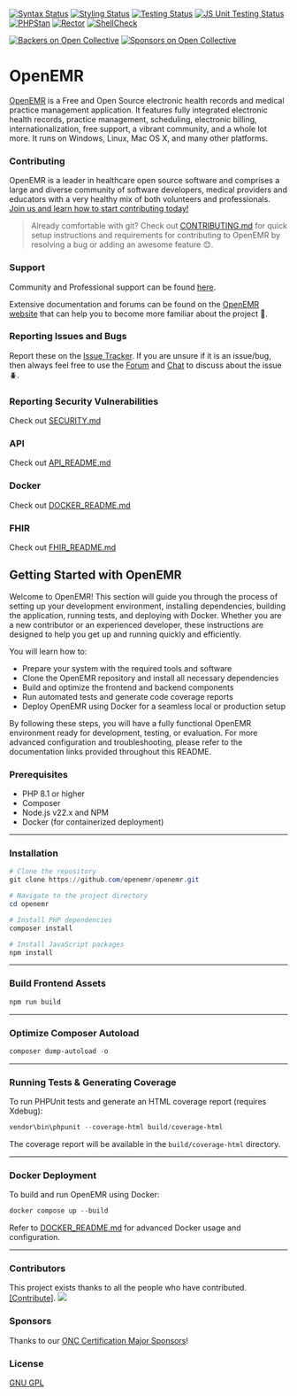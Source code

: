 [![Syntax Status](https://github.com/openemr/openemr/actions/workflows/syntax.yml/badge.svg)](https://github.com/openemr/openemr/actions/workflows/syntax.yml)
[![Styling Status](https://github.com/openemr/openemr/actions/workflows/styling.yml/badge.svg)](https://github.com/openemr/openemr/actions/workflows/styling.yml)
[![Testing Status](https://github.com/openemr/openemr/actions/workflows/test.yml/badge.svg)](https://github.com/openemr/openemr/actions/workflows/test.yml)
[![JS Unit Testing Status](https://github.com/openemr/openemr/actions/workflows/js-test.yml/badge.svg)](https://github.com/openemr/openemr/actions/workflows/js-test.yml)
[![PHPStan](https://github.com/openemr/openemr/actions/workflows/phpstan.yml/badge.svg)](https://github.com/openemr/openemr/actions/workflows/phpstan.yml)
[![Rector](https://github.com/openemr/openemr/actions/workflows/rector.yml/badge.svg)](https://github.com/openemr/openemr/actions/workflows/rector.yml)
[![ShellCheck](https://github.com/openemr/openemr/actions/workflows/shellcheck.yml/badge.svg)](https://github.com/openemr/openemr/actions/workflows/shellcheck.yml)

[![Backers on Open Collective](https://opencollective.com/openemr/backers/badge.svg)](#backers) [![Sponsors on Open Collective](https://opencollective.com/openemr/sponsors/badge.svg)](#sponsors)

# OpenEMR

[OpenEMR](https://open-emr.org) is a Free and Open Source electronic health records and medical practice management application. It features fully integrated electronic health records, practice management, scheduling, electronic billing, internationalization, free support, a vibrant community, and a whole lot more. It runs on Windows, Linux, Mac OS X, and many other platforms.

### Contributing

OpenEMR is a leader in healthcare open source software and comprises a large and diverse community of software developers, medical providers and educators with a very healthy mix of both volunteers and professionals. [Join us and learn how to start contributing today!](https://open-emr.org/wiki/index.php/FAQ#How_do_I_begin_to_volunteer_for_the_OpenEMR_project.3F)

> Already comfortable with git? Check out [CONTRIBUTING.md](CONTRIBUTING.md) for quick setup instructions and requirements for contributing to OpenEMR by resolving a bug or adding an awesome feature 😊.

### Support

Community and Professional support can be found [here](https://open-emr.org/wiki/index.php/OpenEMR_Support_Guide).

Extensive documentation and forums can be found on the [OpenEMR website](https://open-emr.org) that can help you to become more familiar about the project 📖.

### Reporting Issues and Bugs

Report these on the [Issue Tracker](https://github.com/openemr/openemr/issues). If you are unsure if it is an issue/bug, then always feel free to use the [Forum](https://community.open-emr.org/) and [Chat](https://www.open-emr.org/chat/) to discuss about the issue 🪲.

### Reporting Security Vulnerabilities

Check out [SECURITY.md](.github/SECURITY.md)

### API

Check out [API_README.md](API_README.md)

### Docker

Check out [DOCKER_README.md](DOCKER_README.md)

### FHIR

Check out [FHIR_README.md](FHIR_README.md)


## Getting Started with OpenEMR

Welcome to OpenEMR! This section will guide you through the process of setting up your development environment, installing dependencies, building the application, running tests, and deploying with Docker. Whether you are a new contributor or an experienced developer, these instructions are designed to help you get up and running quickly and efficiently.

You will learn how to:

- Prepare your system with the required tools and software
- Clone the OpenEMR repository and install all necessary dependencies
- Build and optimize the frontend and backend components
- Run automated tests and generate code coverage reports
- Deploy OpenEMR using Docker for a seamless local or production setup

By following these steps, you will have a fully functional OpenEMR environment ready for development, testing, or evaluation. For more advanced configuration and troubleshooting, please refer to the documentation links provided throughout this README.

### Prerequisites

- PHP 8.1 or higher
- Composer
- Node.js v22.x and NPM
- Docker (for containerized deployment)

---

### Installation

```powershell
# Clone the repository
git clone https://github.com/openemr/openemr.git

# Navigate to the project directory
cd openemr

# Install PHP dependencies
composer install

# Install JavaScript packages
npm install
```

---

### Build Frontend Assets

```powershell
npm run build
```

---

### Optimize Composer Autoload

```powershell
composer dump-autoload -o
```

---

### Running Tests & Generating Coverage

To run PHPUnit tests and generate an HTML coverage report (requires Xdebug):
```powershell
vendor\bin\phpunit --coverage-html build/coverage-html
```
The coverage report will be available in the `build/coverage-html` directory.

---

### Docker Deployment

To build and run OpenEMR using Docker:
```powershell
docker compose up --build
```
Refer to [DOCKER_README.md](DOCKER_README.md) for advanced Docker usage and configuration.

---

### Contributors

This project exists thanks to all the people who have contributed. [[Contribute]](CONTRIBUTING.md).
<a href="https://github.com/openemr/openemr/graphs/contributors"><img src="https://opencollective.com/openemr/contributors.svg?width=890" /></a>


### Sponsors

Thanks to our [ONC Certification Major Sponsors](https://www.open-emr.org/wiki/index.php/OpenEMR_Certification_Stage_III_Meaningful_Use#Major_sponsors)!


### License

[GNU GPL](LICENSE)
